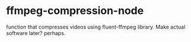# ffmpeg-compression-node
function that compresses videos using fluent-ffmpeg library. Make actual software later? perhaps.
